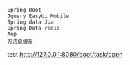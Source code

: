 	Spring Boot
	Jquery EasyUi Mobile
	Spring data Jpa
	Spring Data redis
	Aop
	方法级缓存

test
	http://127.0.0.1:8080/boot/task/open